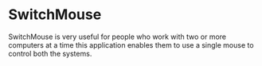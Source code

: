 SwitchMouse
===========

SwitchMouse is very useful for people who work with two or more computers at a time this application enables them to use a single mouse to control both the systems.
